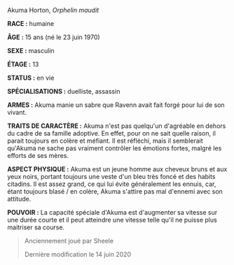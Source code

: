 Akuma Horton, *Orphelin maudit*

**RACE :** humaine

**ÂGE :** 15 ans (né le 23 juin 1970)

**SEXE :** masculin

**ÉTAGE :** 13

**STATUS :** en vie

**SPÉCIALISATIONS :** duelliste, assassin

**ARMES :** Akuma manie un sabre que Ravenn avait fait forgé pour lui de son vivant.

**TRAITS DE CARACTÈRE :** Akuma n'est pas quelqu'un d'agréable en dehors du cadre de sa famille adoptive. En effet, pour on ne sait quelle raison, il parait toujours en colère et méfiant. Il est réfléchi, mais il semblerait qu'Akuma ne sache pas vraiment contrôler les émotions fortes, malgré les efforts de ses mères.

**ASPECT PHYSIQUE :** Akuma est un jeune homme aux cheveux bruns et aux yeux noirs, portant toujours une veste d'un bleu très foncé et des habits citadins. Il est assez grand, ce qui lui évite généralement les ennuis, car, étant toujours blasé / en colère, Akuma s'attire pas mal d'ennemi avec son attitude.

**POUVOIR :** La capacité spéciale d'Akuma est d'augmenter sa vitesse sur une durée courte et il peut atteindre une vitesse telle qu'il ne puisse plus maitriser sa course.

> Anciennement joué par Sheele
> 
> Dernière modification le 14 juin 2020
